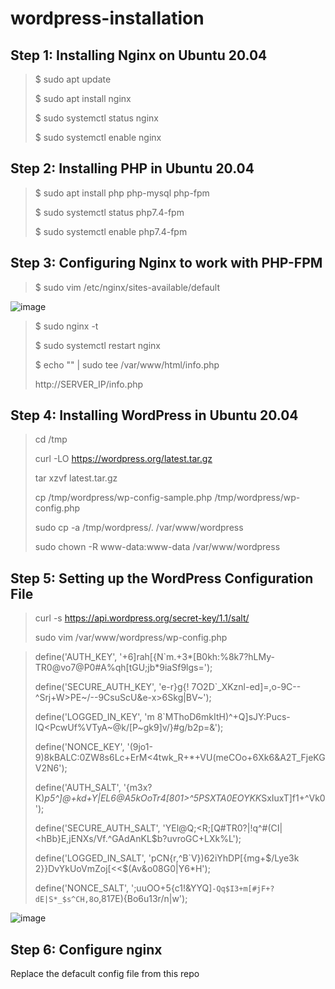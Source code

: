 # wordpress-installation
## Step 1: Installing Nginx on Ubuntu 20.04

> $ sudo apt update 
> 
> $ sudo apt install nginx
> 
> $ sudo systemctl status nginx 
> 
> $ sudo systemctl enable nginx

## Step 2: Installing PHP in Ubuntu 20.04

> $ sudo apt install php php-mysql php-fpm
> 
> $ sudo systemctl status php7.4-fpm
> 
> $ sudo systemctl enable php7.4-fpm

## Step 3: Configuring Nginx to work with PHP-FPM

> $ sudo vim /etc/nginx/sites-available/default
> 
![image](https://user-images.githubusercontent.com/42967535/115274184-09e60780-a15e-11eb-862a-2c3f3885cc6e.png)

> $ sudo nginx -t
> 
> $ sudo systemctl restart nginx
> 
> $ echo "<?php phpinfo(); ?>" | sudo tee /var/www/html/info.php
> 
> http://SERVER_IP/info.php
 
## Step 4: Installing WordPress in Ubuntu 20.04

> cd /tmp
>
> curl -LO https://wordpress.org/latest.tar.gz
>
> tar xzvf latest.tar.gz
>
> cp /tmp/wordpress/wp-config-sample.php /tmp/wordpress/wp-config.php
>
> sudo cp -a /tmp/wordpress/. /var/www/wordpress
>
> sudo chown -R www-data:www-data /var/www/wordpress

## Step 5: Setting up the WordPress Configuration File

> curl -s https://api.wordpress.org/secret-key/1.1/salt/
>
> sudo vim /var/www/wordpress/wp-config.php
>

> define('AUTH_KEY',         '+6]rah[{N`m.+3*[B0kh:%8k7?hLMy-TR0@vo7@P0#A%qh[tGU;jb*9iaSf9lgs=');
> 
> define('SECURE_AUTH_KEY',  'e-r}g{! 7O2D`_XKznl-ed]=,o-9C--^Srj+W>PE~/--9CsuScU&e-x>6Skg|BV~');
> 
> define('LOGGED_IN_KEY',    'm 8`MThoD6mkItH)^+Q]sJY:Pucs-lQ<PcwUf%VTyA~@k/[P~gk9]v/}#g/b2p=&');
> 
> define('NONCE_KEY',        '(9jo1-9)8kBALC:0ZW8s6Lc+ErM<4twk_R+*+VU(meCOo+6Xk6&A2T_FjeKGV2N6');
> 
> define('AUTH_SALT',        '{m3x?K)*p5^]@+kd+Y|EL6@A5kOoTr4[801>^5PSXTA0EOYKK*SxIuxT]f1+^Vk0');
> 
> define('SECURE_AUTH_SALT', 'YEl@Q;<R;[Q#TR0?|!q^#(CI|<hBb}E,jENXs/Vf.^GAdAnKL$b?uvroGC+LXk%L');
> 
> define('LOGGED_IN_SALT',   'pCN{r,^B`V})62iYhDP[{mg+$/Lye3k 2}}DvYkUoVmZoj[<<$(Av&o08G0|Y6*H');
> 
> define('NONCE_SALT',       ';uuOO+5{c1!&YYQ]`-Qq$I3+m[#jF+?dE|S*_$s^CH,8`o,817E){Bo6u13r/n|w');


![image](https://user-images.githubusercontent.com/42967535/115277933-78c55f80-a162-11eb-904a-cb77f25e3e4f.png)

## Step 6: Configure nginx 

Replace the defacult config file from this repo
